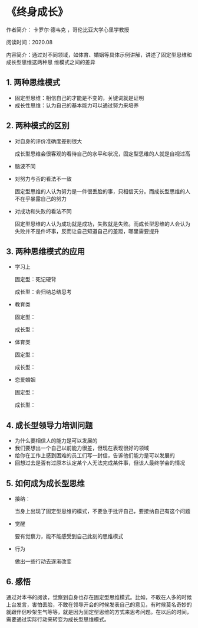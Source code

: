 # 《终身成长》

作者简介： 卡罗尔·德韦克 ，哥伦比亚大学心里学教授

阅读时间：2020.08

内容简介：通过对不同领域，如体育、婚姻等具体示例讲解，讲述了固定型思维和成长型思维这两种思					维模式之间的差异



## 1. 两种思维模式

+ 固定型思维：相信自己的才能是不变的，关键词就是证明
+ 成长性思维：认为自己的基本能力可以通过努力来培养



## 2. 两种模式的区别

+ 对自身的评价准确度差别很大

  成长型思维会很客观的看待自己的水平和状况，固定型思维的人就是自视过高

+ 脑波不同

+ 对努力与否的看法不一致

  固定型思维的人认为努力是一件很丢脸的事，只相信天分。而成长型思维的人不在乎暴露自己的努力

+ 对成功和失败的看法不同

  固定型思维的人认为成功就是成功，失败就是失败。而成长型思维的人会认为失败并不是件坏事，反而让自己知道自己的差距，哪里需要提升

  

## 3. 两种思维模式的应用

+ 学习上

  固定型：死记硬背

  成长型：会归纳总结思考

+ 教育类

  固定型：

  成长型：

+ 体育类

  固定型：

  成长型：

+ 恋爱婚姻

  固定型：

  成长型：



## 4. 成长型领导力培训问题

+ 为什么要相信人的能力是可以发展的
+ 我们要想出一个自己以前能力很差，但现在表现很好的领域
+ 给你在工作上感到困难的员工们写一封信，告诉他们能力是可以发展的
+ 回想过去是否有过原本认定某个人无法完成某件事，但该人最终学会的情况



## 5. 如何成为成长型思维

+ 接纳：

  当身上出现了固定型思维的模式，不要急于批评自己，要接纳自己有这个问题

+ 觉醒

  要有觉察力，能不能感受到自己此刻的思维模式

+ 行为

  做出一些行动去逐渐改变



## 6. 感悟

通过对本书的阅读，觉察到自身也存在固定型思维模式。比如，不敢在人多的时候上台发言，害怕丢脸，不敢在领导开会的时候发表自己的意见，有时候莫名奇妙的就跟伴侣吵架生气等等，就是因为固定型思维的方式来思考问题。在以后的时间，需要通过实际行动来转变为成长型思维模式。